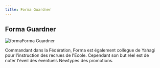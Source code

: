 ```yaml
---
title: Forma Guardner
---
```


Forma Guardner
--------------

![forma](/images/stories/manga/ecoleduciel/persos/forma.jpg)Forma Guardner


Commandant dans la Fédération, Forma est également collègue de Yahagi pour l'instruction des recrues de l'Ecole. Cependant son but réel est de noter l'éveil des éventuels Newtypes des promotions.

